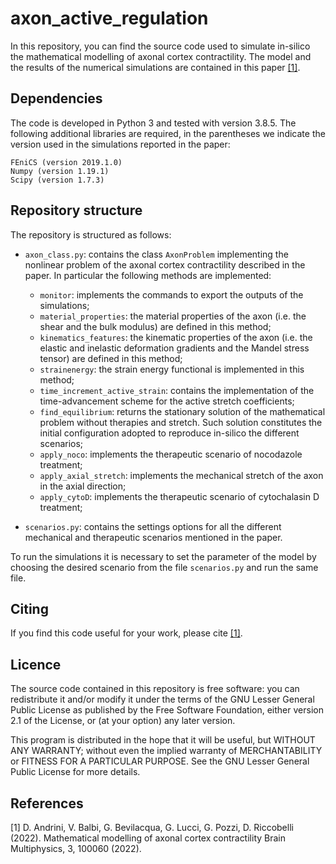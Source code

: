 # axon_active_regulation
In this repository, you can find the source code used to simulate in-silico the mathematical modelling of axonal cortex contractility.
The model and the results of the numerical simulations are contained in this paper [[1]](#1).

## Dependencies
The code is developed in Python 3 and tested with version 3.8.5. The following additional libraries are required, in the parentheses we indicate the version used in the simulations reported in the paper:

    FEniCS (version 2019.1.0)
    Numpy (version 1.19.1)
    Scipy (version 1.7.3)

## Repository structure
The repository is structured as follows:

* `axon_class.py`: contains the class `AxonProblem` implementing the nonlinear problem of the axonal cortex contractility described in the paper. In particular the following methods are implemented: 
	* `monitor`: implements the commands to export the outputs of the simulations;
	* `material_properties`: the material properties of the axon (i.e. the shear and the bulk modulus) are defined in this method;
	* `kinematics_features`: the kinematic properties of the axon (i.e. the elastic and inelastic deformation gradients and the Mandel stress tensor) are defined in this method;
	* `strainenergy`: the strain energy functional is implemented in this method;
	* `time_increment_active_strain`: contains the implementation of the time-advancement scheme for the active stretch coefficients; 
	* `find_equilibrium`: returns the stationary solution of the mathematical problem without therapies and stretch. Such solution constitutes the initial configuration adopted to reproduce in-silico the different scenarios;
	* `apply_noco`: implements the therapeutic scenario of nocodazole treatment;
	* `apply_axial_stretch`: implements the mechanical stretch of the axon in the axial direction;
	* `apply_cytoD`: implements the therapeutic scenario of cytochalasin D treatment;

* `scenarios.py`: contains the settings options for all the different mechanical and therapeutic scenarios mentioned in the paper.

To run the simulations it is necessary to set the parameter of the model by choosing the desired scenario from the file `scenarios.py` and run the same file.

## Citing

If you find this code useful for your work, please cite [[1]](#1).

## Licence

The source code contained in this repository is free software: you can redistribute it and/or modify it under the terms of the GNU Lesser General Public License as published by the Free Software Foundation, either version 2.1 of the License, or (at your option) any later version.

This program is distributed in the hope that it will be useful, but WITHOUT ANY WARRANTY; without even the implied warranty of MERCHANTABILITY or FITNESS FOR A PARTICULAR PURPOSE. See the GNU Lesser General Public License for more details.

## References

<a id="1">[1]</a>
D. Andrini, V. Balbi, G. Bevilacqua, G. Lucci, G. Pozzi, D. Riccobelli (2022).
Mathematical modelling of axonal cortex contractility
Brain Multiphysics, 3, 100060 (2022).
